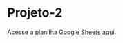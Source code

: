 # Projeto-2

<p>Acesse a <a href="https://docs.google.com/spreadsheets/d/1k_5BVmUvv_euNV1qtuaoElGicaDVxe2J/edit?usp=sharing&ouid=106279002743150233755&rtpof=true&sd=true">planilha Google Sheets aqui</a>.</p>
